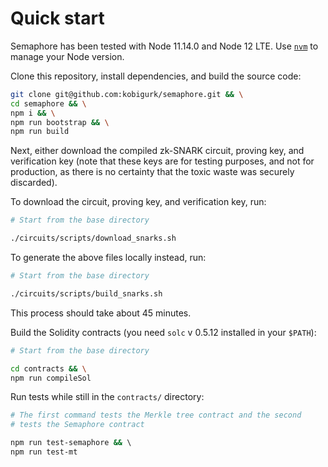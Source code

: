 # Quick start

Semaphore has been tested with Node 11.14.0 and Node 12 LTE. Use
[`nvm`](https://github.com/nvm-sh/nvm) to manage your Node version.

Clone this repository, install dependencies, and build the source code:

```bash
git clone git@github.com:kobigurk/semaphore.git && \
cd semaphore && \
npm i && \
npm run bootstrap && \
npm run build
```

Next, either download the compiled zk-SNARK circuit, proving key, and
verification key (note that these keys are for testing purposes, and not for
production, as there is no certainty that the toxic waste was securely
discarded).

To download the circuit, proving key, and verification key, run:

```bash
# Start from the base directory

./circuits/scripts/download_snarks.sh
```

To generate the above files locally instead, run:

```bash
# Start from the base directory

./circuits/scripts/build_snarks.sh
```

This process should take about 45 minutes.

Build the Solidity contracts (you need `solc` v 0.5.12 installed in your
`$PATH`):

```bash
# Start from the base directory

cd contracts && \
npm run compileSol
```

Run tests while still in the `contracts/` directory:

```bash
# The first command tests the Merkle tree contract and the second
# tests the Semaphore contract

npm run test-semaphore && \ 
npm run test-mt
```
